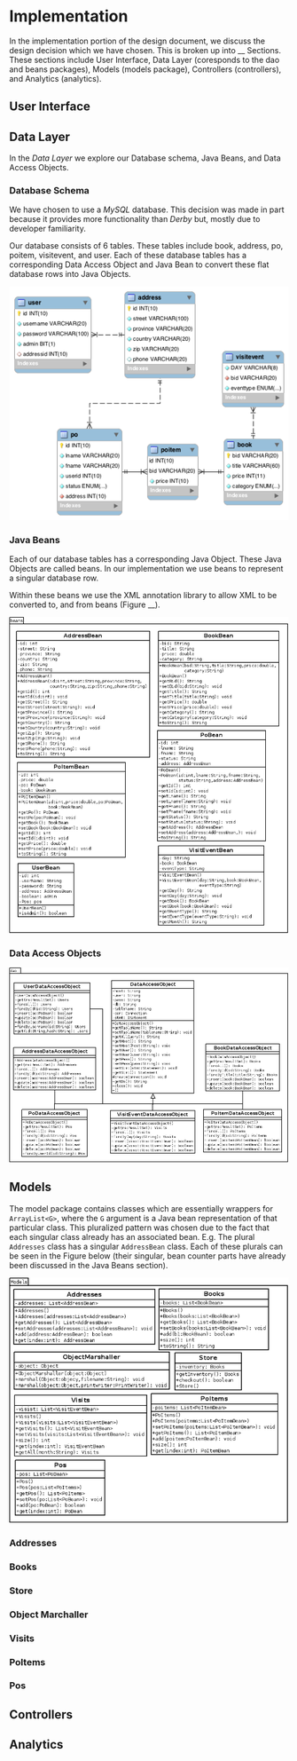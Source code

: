 # Implementation

In the implementation portion of the design document, we discuss the design
decision which we have chosen. This is broken up into __ Sections. These
sections include User Interface, Data Layer (coresponds to the dao and beans packages), Models (models package),
Controllers (controllers), and Analytics (analytics).

## User Interface

## Data Layer

In the _Data Layer_ we explore our Database schema, Java Beans, and Data Access Objects.

### Database Schema

We have chosen to use a _MySQL_ database. This decision was made in part because it provides more
functionality than _Derby_ but, mostly due to developer familiarity.

Our database consists of 6 tables. These tables include book, address, po,
poitem, visitevent, and user. Each of these database tables has a corresponding
Data Access Object and Java Bean to convert these flat database rows into Java
Objects.

![Database Schema](resources/database-schema.png)

### Java Beans

Each of our database tables has a corresponding Java Object. These Java Objects
are called beans. In our implementation we use beans to represent a singular
database row.  

Within these beans we use the XML annotation library to allow XML to be
converted to, and from beans (Figure __).  

![JavaBean UML Diagrams](resources/class-diagrams/Beans.png)

### Data Access Objects

![Data Access Object UML Diagrams](resources/class-diagrams/DataAccessObjects.png)

## Models

The model package contains classes which are essentially wrappers for `ArrayList<G>`, where the `G` argument is a Java bean representation of that particular class. This pluralized pattern was chosen due to the fact that each singular class already has an associated bean. E.g. The plural `Addresses` class has a singular `AddressBean` class. Each of these plurals can be seen in the Figure below (their singular, bean counter parts have already been discussed in the Java Beans section).

![Models UML Diagrams](resources/class-diagrams/Models.png)


### Addresses



### Books

### Store

### Object Marchaller

### Visits

### PoItems

### Pos

## Controllers

## Analytics
